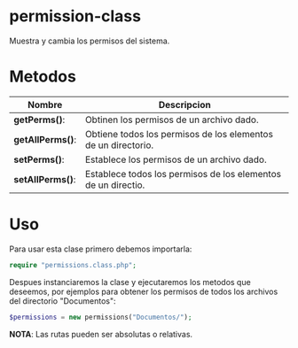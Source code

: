 permission-class
================

Muestra y cambia los permisos del sistema.

Metodos
=======
Nombre             | Descripcion |
-------------------|---------------------------------------------------------------|
**getPerms()**:    | Obtinen los permisos de un archivo dado. | * asd *
**getAllPerms()**: | Obtiene todos los permisos de los elementos de un directorio. |
**setPerms()**:    | Establece los permisos de un archivo dado. |
**setAllPerms()**: | Establece todos los permisos de los elementos de un directio. |

Uso
===
Para usar esta clase primero debemos importarla:
```php
require "permissions.class.php";
```

Despues instanciaremos la clase y ejecutaremos los metodos que deseemos, por ejemplos para obtener los permisos de todos los archivos del directorio "Documentos":

```php
$permissions = new permissions("Documentos/");
```

**NOTA**: Las rutas pueden ser absolutas o relativas.

```php

```

